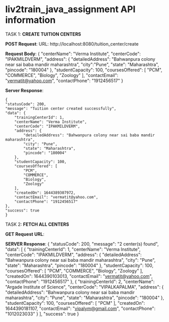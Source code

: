 # liv2train_java_assignment API information


TASK 1: **CREATE TUITION CENTERS**

  **POST Request**: 
  URL: http://localhost:8080/tuition_center/create
  
  **Request Body**:
  {
    "centerName": "Verma Institute",
	  "centerCode": "IPAKMILDVERM",
	  "address": {
      "detailedAddress": "Bahwanpura colony near sai baba mandir maharashtra",
	    "city":"Pune",
	    "state": "Maharashtra",
	    "pincode": "180004"
    },
	  "studentCapacity": 100,
	  "coursesOffered": [
        "PCM", "COMMERCE", "Biology", "Zoology"
      ],
	  "contactEmail": "vermatit@yahoo.com",
	  "contactPhone": "1912456517"
  }
  
  **Server Response**:
  
    {
    "statusCode": 200,
    "message": "Tuition center created successfully",
    "data": {
        "trainingCenterId": 1,
        "centerName": "Verma Institute",
        "centerCode": "IPAKMILDVERM",
        "address": {
            "detailedAddress": "Bahwanpura colony near sai baba mandir maharashtra",
            "city": "Pune",
            "state": "Maharashtra",
            "pincode": "180004"
        },
        "studentCapacity": 100,
        "coursesOffered": [
            "PCM",
            "COMMERCE",
            "Biology",
            "Zoology"
        ],
        "createdOn": 1644389307972,
        "contactEmail": "vermatit@yahoo.com",
        "contactPhone": "1912456517"
    },
    "success": true
    }
    
    
 TASK 2: **FETCH ALL CENTERS**
 
 **GET Request**
 **URL**:
 
 **SERVER Response**:
 {
    "statusCode": 200,
    "message": "2 center(s) found",
    "data": [
        {
            "trainingCenterId": 1,
            "centerName": "Verma Institute",
            "centerCode": "IPAKMILDVERM",
            "address": {
                "detailedAddress": "Bahwanpura colony near sai baba mandir maharashtra",
                "city": "Pune",
                "state": "Maharashtra",
                "pincode": "180004"
            },
            "studentCapacity": 100,
            "coursesOffered": [
                "PCM",
                "COMMERCE",
                "Biology",
                "Zoology"
            ],
            "createdOn": 1644390103013,
            "contactEmail": "vermatit@yahoo.com",
            "contactPhone": "1912456517"
        },
        {
            "trainingCenterId": 2,
            "centerName": "Argade Institute of Science",
            "centerCode": "VIPALKAPALMA",
            "address": {
                "detailedAddress": "Bahwanpura colony near sai baba mandir maharashtra",
                "city": "Pune",
                "state": "Maharashtra",
                "pincode": "180004"
            },
            "studentCapacity": 100,
            "coursesOffered": [
                "PCM"
            ],
            "createdOn": 1644390181107,
            "contactEmail": "vipalym@gmail.com",
            "contactPhone": "1012023033"
        }
    ],
    "success": true
}

